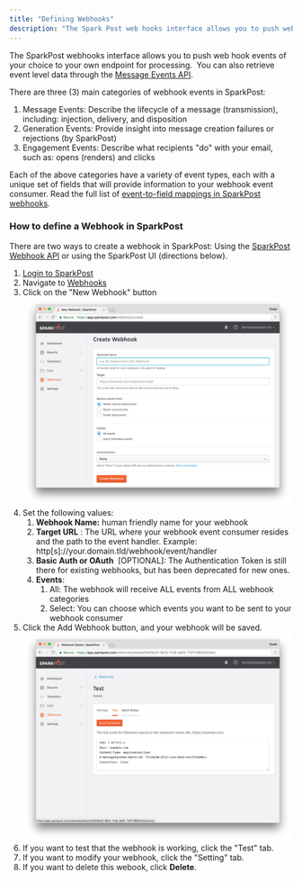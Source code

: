 ```yaml
---
title: "Defining Webhooks"
description: "The Spark Post web hooks interface allows you to push web hook events of your choice to your own endpoint for processing You can also retrieve event level data through the Message Events API There are three 3 main categories of webhook events in Spark Post Message Events Describe the..."
---
```


The SparkPost webhooks interface allows you to push web hook events of your choice to your own endpoint for processing.  You can also retrieve event level data through the [Message Events API](https://developers.sparkpost.com/api/message-events).

There are three (3) main categories of webhook events in SparkPost:

1.  Message Events: Describe the lifecycle of a message (transmission), including: injection, delivery, and disposition
2.  Generation Events: Provide insight into message creation failures or rejections (by SparkPost)
3.  Engagement Events: Describe what recipients "do" with your email, such as: opens (renders) and clicks

Each of the above categories have a variety of event types, each with a unique set of fields that will provide information to your webhook event consumer. Read the full list of [event-to-field mappings in SparkPost webhooks](https://developers.sparkpost.com/api/webhooks).

### How to define a Webhook in SparkPost 

There are two ways to create a webhook in SparkPost: Using the [SparkPost Webhook API](https://developers.sparkpost.com/api/webhooks) or using the SparkPost UI (directions below). 

1.  [Login to SparkPost](https://app.sparkpost.com/)
1.  Navigate to [Webhooks](https://app.sparkpost.com/#/configuration)
1.  Click on the "New Webhook" button
    ![Create webhook](media/defining-webhooks/create-webhook.png)
1.  Set the following values:
    1.  **Webhook Name:**       human friendly name for your webhook
    1.  **Target URL**    : The URL where your webhook event consumer resides and the path to the event handler. Example: http[s]://your.domain.tld/webhook/event/handler
    1.  **Basic Auth or OAuth**               [OPTIONAL]: The Authentication Token is still there for existing webhooks, but has been deprecated for new ones. 
    1.  **Events**:
        1.  All: The webhook will receive ALL events from ALL webhook categories
        1.  Select: You can choose which events you want to be sent to your webhook consumer
1.  Click the Add Webhook button, and your webhook will be saved.
    ![SparkPost webhook in the UI](media/defining-webhooks/view-webhook-test.png)
1.  If you want to test that the webhook is working, click the "Test" tab.
1.  If you want to modify your webhook, click the "Setting" tab.
1.  If you want to delete this webook, click **Delete**.
